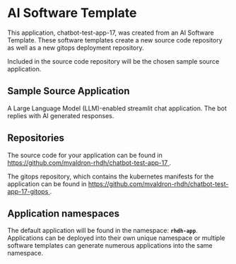 # AI Software Template

This application, chatbot-test-app-17, was created from an AI Software Template. These software templates create a new source code repository as well as a new gitops deployment repository.

Included in the source code repository will be the chosen sample source application.

## Sample Source Application

A Large Language Model (LLM)-enabled streamlit chat application. The bot replies with AI generated responses.

## Repositories

The source code for your application can be found in [https://github.com/mvaldron-rhdh/chatbot-test-app-17 ](https://github.com/mvaldron-rhdh/chatbot-test-app-17 ).
 
The gitops repository, which contains the kubernetes manifests for the application can be found in 
[https://github.com/mvaldron-rhdh/chatbot-test-app-17-gitops ](https://github.com/mvaldron-rhdh/chatbot-test-app-17-gitops ). 

## Application namespaces 

The default application will be found in the namespace: **`rhdh-app`**. Applications can be deployed into their own unique namespace or multiple software templates can generate numerous applications into the same namespace.